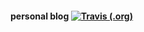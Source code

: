 #### personal blog [![Travis (.org)](https://img.shields.io/travis/whalecold/whalecold.github.io/blog.svg)](https://travis-ci.org/whalecold/whalecold.github.io)

